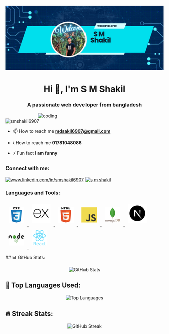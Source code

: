 ![logo](https://github.com/smshakil6907/smshakil6907/blob/main/github.png)
<h1 align="center">Hi 👋, I'm S M Shakil</h1>
<h3 align="center">A passionate web developer from bangladesh</h3>

<img align="right" alt="coding" width="400" src="https://miro.medium.com/max/1360/0*7Q3yvSIv_t0ioJ-Z.gif">

<p align="left"> <img src="https://komarev.com/ghpvc/?username=smshakil6907&label=Profile%20views&color=0e75b6&style=flat" alt="smshakil6907" /> </p>

- 📫 How to reach me **mdsakil6907@gmail.com**
- 📞 How to reach me **01781048086**

- ⚡ Fun fact **I am funny**

<h3 align="left">Connect with me:</h3>
<p align="left">
  <a href="https://www.linkedin.com/in/smshakil6907" target="blank"><img align="center" src="https://raw.githubusercontent.com/rahuldkjain/github-profile-readme-generator/master/src/images/icons/Social/linked-in-alt.svg" alt="www.linkedin.com/in/smshakil6907" height="30" width="40" /></a>
<a href="https://www.facebook.com/s.m.shakil.827993/" target="blank"><img align="center" src="https://raw.githubusercontent.com/rahuldkjain/github-profile-readme-generator/master/src/images/icons/Social/facebook.svg" alt="s m shakil" height="30" width="40" /></a>
</p>

<h3 align="left">Languages and Tools:</h3>
<p align="left">
  <a href="https://www.w3schools.com/css/" target="_blank" rel="noreferrer">
    <img src="https://raw.githubusercontent.com/devicons/devicon/master/icons/css3/css3-original-wordmark.svg" alt="CSS3" width="50" height="50" style="margin: 10px;"/>
  </a> 
  <a href="https://expressjs.com" target="_blank" rel="noreferrer">
    <img src="https://raw.githubusercontent.com/devicons/devicon/master/icons/express/express-original.svg" alt="Express.js" width="50" height="50" style="background-color: white; padding: 5px; margin: 10px;"/>
  </a> 
  <a href="https://www.w3.org/html/" target="_blank" rel="noreferrer">
    <img src="https://raw.githubusercontent.com/devicons/devicon/master/icons/html5/html5-original-wordmark.svg" alt="HTML5" width="50" height="50" style="margin: 10px;"/>
  </a> 
  <a href="https://developer.mozilla.org/en-US/docs/Web/JavaScript" target="_blank" rel="noreferrer">
    <img src="https://raw.githubusercontent.com/devicons/devicon/master/icons/javascript/javascript-original.svg" alt="JavaScript" width="50" height="50" style="margin: 10px;"/>
  </a> 
  <a href="https://www.mongodb.com/" target="_blank" rel="noreferrer">
    <img src="https://raw.githubusercontent.com/devicons/devicon/master/icons/mongodb/mongodb-original-wordmark.svg" alt="MongoDB" width="50" height="50" style="margin: 10px;"/>
  </a> 
  <a href="https://nextjs.org/" target="_blank" rel="noreferrer">
    <img src="https://raw.githubusercontent.com/devicons/devicon/master/icons/nextjs/nextjs-original.svg" alt="Next.js" width="50" height="50" style="background-color: white; padding: 5px; margin: 10px;"/>
  </a> 
  <a href="https://nodejs.org" target="_blank" rel="noreferrer">
    <img src="https://raw.githubusercontent.com/devicons/devicon/master/icons/nodejs/nodejs-original-wordmark.svg" alt="Node.js" width="50" height="50" style="margin: 10px;"/>
  </a> 
  <a href="https://reactjs.org/" target="_blank" rel="noreferrer">
    <img src="https://raw.githubusercontent.com/devicons/devicon/master/icons/react/react-original-wordmark.svg" alt="React" width="50" height="50" style="margin: 10px;"/>
  </a> 
</p>
## 📊 GitHub Stats:
<p align="center">
  <img align="center" src="https://github-readme-stats.vercel.app/api?username=smshakil6907&show_icons=true&locale=en&theme=radical" alt="GitHub Stats" />
</p>

## 🚀 Top Languages Used:
<p align="center">
  <img align="center" src="https://github-readme-stats.vercel.app/api/top-langs/?username=smshakil6907&layout=compact&theme=radical" alt="Top Languages" />
</p>

## 🔥 Streak Stats:
<p align="center">
  <img align="center" src="https://github-readme-streak-stats.herokuapp.com/?user=smshakil6907&theme=radical" alt="GitHub Streak" />
</p>

